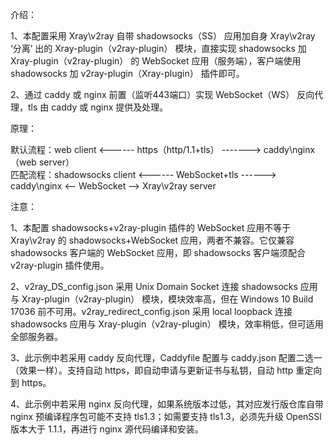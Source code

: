 介绍：

1、本配置采用 Xray\v2ray 自带 shadowsocks（SS） 应用加自身 Xray\v2ray ‘分离’ 出的 Xray-plugin（v2ray-plugin） 模块，直接实现 shadowsocks 加 Xray-plugin（v2ray-plugin） 的 WebSocket 应用（服务端），客户端使用 shadowsocks 加 v2ray-plugin（Xray-plugin） 插件即可。

2、通过 caddy 或 nginx 前置（监听443端口）实现 WebSocket（WS） 反向代理，tls 由 caddy 或 nginx 提供及处理。

原理：

默认流程：web client <------ https（http/1.1+tls） -------> caddy\nginx（web server）  
匹配流程：shadowsocks client <------ WebSocket+tls ------> caddy\nginx <-- WebSocket --> Xray\v2ray server

注意：

1、本配置 shadowsocks+v2ray-plugin 插件的 WebSocket 应用不等于 Xray\v2ray 的 shadowsocks+WebSocket 应用，两者不兼容。它仅兼容 shadowsocks 客户端的 WebSocket 应用，即 shadowsocks 客户端须配合 v2ray-plugin 插件使用。

2、v2ray_DS_config.json 采用 Unix Domain Socket 连接 shadowsocks 应用与 Xray-plugin（v2ray-plugin） 模块，模块效率高，但在 Windows 10 Build 17036 前不可用。v2ray_redirect_config.json 采用 local loopback 连接 shadowsocks 应用与 Xray-plugin（v2ray-plugin） 模块，效率稍低，但可适用全部服务器。

3、此示例中若采用 caddy 反向代理，Caddyfile 配置与 caddy.json 配置二选一（效果一样）。支持自动 https，即自动申请与更新证书与私钥，自动 http 重定向到 https。

4、此示例中若采用 nginx 反向代理，如果系统版本过低，其对应发行版仓库自带 nginx 预编译程序包可能不支持 tls1.3；如需要支持 tls1.3，必须先升级 OpenSSl 版本大于 1.1.1，再进行 nginx 源代码编译和安装。

